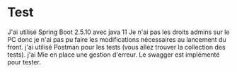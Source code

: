 # Test
J'ai utilisé Spring Boot 2.5.10 avec java 11
Je n'ai pas les droits admins sur le PC donc je n'ai pas pu faire les modifications nécessaires au lancement du front.
j'ai utilisé Postman pour les tests (vous allez trouver la collection des tests).
j'ai Mie en place une gestion d'erreur.
Le swagger est implémenté pour tester.
